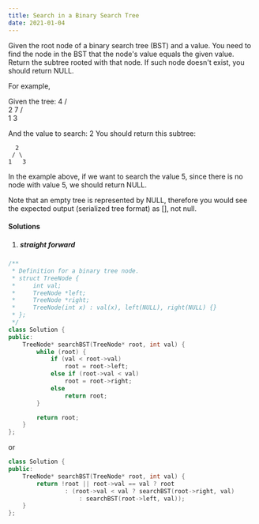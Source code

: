 ```yaml
---
title: Search in a Binary Search Tree
date: 2021-01-04
---
```

Given the root node of a binary search tree (BST) and a value. You need to find the node in the BST that the node's value equals the given value. Return the subtree rooted with that node. If such node doesn't exist, you should return NULL.

For example, 

Given the tree:
        4
       / \
      2   7
     / \
    1   3

And the value to search: 2
You should return this subtree:

      2     
     / \   
    1   3
In the example above, if we want to search the value 5, since there is no node with value 5, we should return NULL.

Note that an empty tree is represented by NULL, therefore you would see the expected output (serialized tree format) as [], not null.

#### Solutions

1. ##### straight forward

```cpp
/**
 * Definition for a binary tree node.
 * struct TreeNode {
 *     int val;
 *     TreeNode *left;
 *     TreeNode *right;
 *     TreeNode(int x) : val(x), left(NULL), right(NULL) {}
 * };
 */
class Solution {
public:
    TreeNode* searchBST(TreeNode* root, int val) {
        while (root) {
            if (val < root->val)
                root = root->left;
            else if (root->val < val)
                root = root->right;
            else
                return root;
        }

        return root;
    }
};
```

or

```cpp
class Solution {
public:
    TreeNode* searchBST(TreeNode* root, int val) {
        return !root || root->val == val ? root 
                : (root->val < val ? searchBST(root->right, val) 
                    : searchBST(root->left, val));
    }
};
```